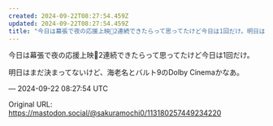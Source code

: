 ```yaml
---
created: 2024-09-22T08:27:54.459Z
updated: 2024-09-22T08:27:54.459Z
title: "今日は幕張で夜の応援上映🌃2連続できたらって思ってたけど今日は1回だけ。明日はま[...]"
---
```


<p>今日は幕張で夜の応援上映🌃2連続できたらって思ってたけど今日は1回だけ。</p><p>明日はまだ決まってないけど、海老名とバルト9のDolby Cinemaかなあ。</p>

&mdash; 2024-09-22 08:27:54 UTC

Original URL: https://mastodon.social/@sakuramochi0/113180257449234220
